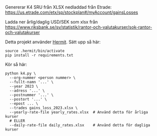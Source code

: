 Genererar K4 SRU från XLSX nedladdad från Etrade:
https://us.etrade.com/etx/sp/stockplan#/myAccount/gainsLosses

Ladda ner årlig/daglig USD/SEK som xlsx från
https://www.riksbank.se/sv/statistik/rantor-och-valutakurser/sok-rantor-och-valutakurser

Detta projekt använder [Hermit](https://github.com/cashapp/hermit). Sätt upp så här:
```
source .hermit/bin/activate
pip install -r requirements.txt
```

Kör så här:
```
python k4.py \
  --org-nummer <person nummer> \
  --fullt-namn '...' \
  --year 2023 \
  --adress '...' \
  --postnummer '...' \
  --postort '...' \
  --epost ... \
  --trades gains_loss_2023.xlsx \
  --yearly-rate-file yearly_rates.xlsx  # Använd detta för årliga kurser
  # ELLER
  --daily-rate-file daily_rates.xlsx    # Använd detta för dagliga kurser
```